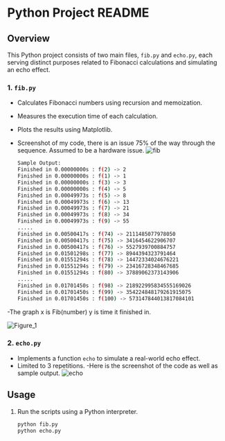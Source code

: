 # Python Project README

## Overview
This Python project consists of two main files, `fib.py` and `echo.py`, each serving distinct purposes related to Fibonacci calculations and simulating an echo effect.

### 1. `fib.py`
- Calculates Fibonacci numbers using recursion and memoization.
- Measures the execution time of each calculation.
- Plots the results using Matplotlib.
- Screenshot of my code, there is an issue 75% of the way through the sequence. Assumed to be a hardware issue.
![fib](https://github.com/nak625/assignmnet1/assets/123668402/cf073dba-2eee-4fc1-90c6-4ee1b90a52e6)


   ```bash
   Sample Output:
   Finished in 0.00000000s : f(2) -> 2
   Finished in 0.00000000s : f(1) -> 1   
   Finished in 0.00000000s : f(3) -> 3   
   Finished in 0.00000000s : f(4) -> 5   
   Finished in 0.00049973s : f(5) -> 8   
   Finished in 0.00049973s : f(6) -> 13  
   Finished in 0.00049973s : f(7) -> 21  
   Finished in 0.00049973s : f(8) -> 34  
   Finished in 0.00049973s : f(9) -> 55  
   .....
   Finished in 0.00500417s : f(74) -> 2111485077978050
   Finished in 0.00500417s : f(75) -> 3416454622906707
   Finished in 0.00500417s : f(76) -> 5527939700884757
   Finished in 0.01501298s : f(77) -> 8944394323791464
   Finished in 0.01551294s : f(78) -> 14472334024676221
   Finished in 0.01551294s : f(79) -> 23416728348467685
   Finished in 0.01551294s : f(80) -> 37889062373143906
   .....
   Finished in 0.01701450s : f(98) -> 218922995834555169026
   Finished in 0.01701450s : f(99) -> 354224848179261915075
   Finished in 0.01701450s : f(100) -> 573147844013817084101
   
-The graph x is Fib(number) y is time it finished in.

![Figure_1](https://github.com/nak625/assignmnet1/assets/123668402/1867062a-742f-4124-a72d-e04e2d8eae3c)

### 2. `echo.py`
- Implements a function `echo` to simulate a real-world echo effect.
- Limited to 3 repetitions.
-Here is the screenshot of the code as well as sample output.
![echo](https://github.com/nak625/assignmnet1/assets/123668402/dc2fef8a-70b6-4803-912e-13cc904384d1)

## Usage
1. Run the scripts using a Python interpreter.
   ```bash
   python fib.py
   python echo.py
